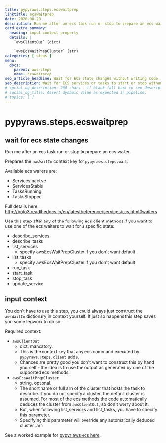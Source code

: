 ```yaml
---
title: pypyraws.steps.ecswaitprep
linktitle: ecswaitprep
date: 2020-08-20
description: Run me after an ecs task run or stop to prepare an ecs waiter.
card_extra_summary:
  heading: input context property
  details: |
    `awsClientOut` (dict)

    `awsEcsWaitPrepCluster` (str)
categories: [ steps ]
menu:
  docs:
    parent: aws-steps
    name: ecswaitprep
seo_article_headline: Wait for ECS state changes without writing code.
seo_description: Wait for ECS services or tasks to start or stop without writing code. 
# social_og_description: 200 chars - if blank fall back to seo_description then description
# social_og_title: Assert dynamic value as expected in pipeline.
# topics: [ ]
---
```

# pypyraws.steps.ecswaitprep
## wait for ecs state changes
Run me after an ecs task run or stop to prepare an ecs waiter.

Prepares the `awsWaitIn` context key for `pypyraws.steps.wait`.

Available ecs waiters are:
- ServicesInactive
- ServicesStable
- TasksRunning
- TasksStopped

Full details here:
<http://boto3.readthedocs.io/en/latest/reference/services/ecs.html#waiters>

Use this step after any of the following ecs client methods if you want
to use one of the ecs waiters to wait for a specific state:

- describe_services
- describe_tasks
- list_services
    - specify awsEcsWaitPrepCluster if you don't want default
- list_tasks
    - specify awsEcsWaitPrepCluster if you don't want default
- run_task
- start_task
- stop_task
- update_service

## input context
You don't have to use this step, you could always just construct the
`awsWaitIn` dictionary in context yourself. It just so happens this step
saves you some legwork to do so.

Required context:

- `awsClientOut`
    - dict. mandatory.
    - This is the context key that any ecs command executed by
      `pypyraws.steps.client` adds.
    - Chances are pretty good you don't want to construct this by hand 
      yourself - the idea is to use the output as generated by one of the 
      supported ecs methods.
- `awsEcsWaitPrepCluster`
    - string. optional.
    - The short name or full arn of the cluster that hosts the task to
        describe. If you do not specify a cluster, the default cluster
        is assumed. For most of the ecs methods the code automatically
        deduces the cluster from `awsClientOut`, so don't worry about it.
    - But, when following list_services and list_tasks, you have to
        specify this parameter.
    - Specifying this parameter will override any automatically deduced cluster 
        .arn

See a worked example for [pypyr aws ecs
here](https://github.com/pypyr/pypyr-example/blob/master/pipelines/aws-ecs.yaml).
